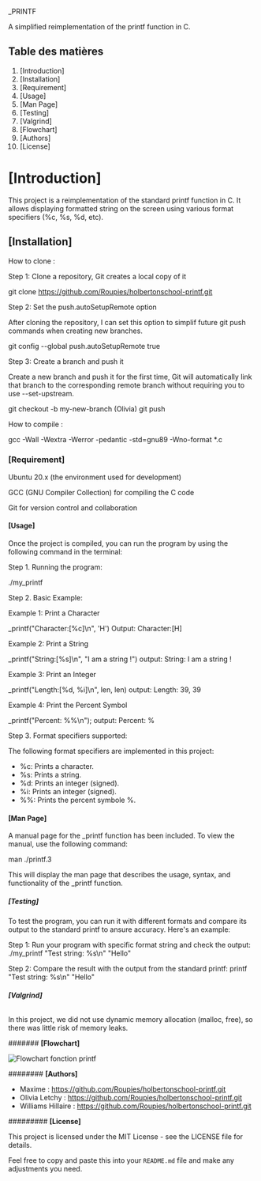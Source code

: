 _PRINTF

A simplified reimplementation of the printf function in C.

## Table des matières 

1. [Introduction]
2. [Installation]
3. [Requirement]
3. [Usage]
4. [Man Page]
5. [Testing]
6. [Valgrind]
7. [Flowchart]
8. [Authors]
9. [License]

# **[Introduction]** 

This project is a reimplementation of the standard printf function in C.
It allows displaying formatted string on the screen using various format specifiers (%c, %s, %d, etc).


## **[Installation]**

How to clone : 

Step 1: Clone a repository, Git creates a local copy of it

git clone https://github.com/Roupies/holbertonschool-printf.git

Step 2: Set the push.autoSetupRemote option

After cloning the repository, I can set this option to simplif future git push commands when creating new branches.

git config --global push.autoSetupRemote true

Step 3: Create a branch and push it 

Create a new branch and push it for the first time, Git will automatically link that branch to the corresponding remote branch without requiring you to use --set-upstream.

git checkout -b my-new-branch (Olivia)
git push

How to compile :

gcc -Wall -Wextra -Werror -pedantic -std=gnu89 -Wno-format *.c

### **[Requirement]**

Ubuntu 20.x (the environment used for development)

GCC (GNU Compiler Collection) for compiling the C code

Git for version control and collaboration


#### **[Usage]**

Once the project is compiled, you can run the program by using the following command in the terminal:

Step 1. Running the program:

./my_printf

Step 2. Basic Example:

Example 1: Print a Character

_printf("Character:[%c]\n", 'H')
Output: Character:[H]

Example 2: Print a String

_printf("String:[%s]\n", "I am a string !")
output: String: I am a string !

Example 3: Print an Integer

_printf("Length:[%d, %i]\n", len, len)
output: Length: 39, 39

Example 4: Print the Percent Symbol

_printf("Percent: %%\n");
output: Percent: %

Step 3. Format specifiers supported:

The following format specifiers are implemented in this project:
- %c: Prints a character.
- %s: Prints a string.
- %d: Prints an integer (signed).
- %i: Prints an integer (signed).
- %%: Prints the percent symbole %.


#### **[Man Page]**

A manual page for the _printf function has been included. To view the manual, use the following command:

man ./printf.3

This will display the man page that describes the usage, syntax, and functionality of the _printf function.

##### **[Testing]**

To test the program, you can run it with different formats and compare its output to the standard printf to ansure accuracy. Here's an example: 

Step 1: Run your program with specific format string and check the output:
./my_printf "Test string: %s\n" "Hello"

Step 2: Compare the result with the output from the standard printf:
printf "Test string: %s\n" "Hello"

###### **[Valgrind]**

In this project, we did not use dynamic memory allocation (malloc, free), so there was little risk of memory leaks.

####### **[Flowchart]**

![Flowchart fonction printf](images/Flowchart_fonction_printf.jpg)
 
######## **[Authors]**

- Maxime : https://github.com/Roupies/holbertonschool-printf.git
- Olivia Letchy : https://github.com/Roupies/holbertonschool-printf.git
- Williams Hillaire : https://github.com/Roupies/holbertonschool-printf.git

######### **[License]**

This project is licensed under the MIT License - see the LICENSE file for details.

Feel free to copy and paste this into your `README.md` file and make any adjustments you need.
